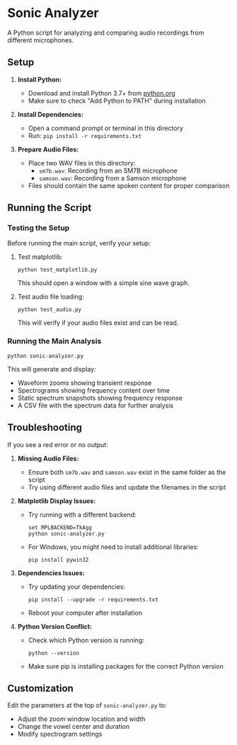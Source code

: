 # Sonic Analyzer

A Python script for analyzing and comparing audio recordings from different microphones.

## Setup

1. **Install Python:**
   - Download and install Python 3.7+ from [python.org](https://www.python.org/downloads/)
   - Make sure to check "Add Python to PATH" during installation

2. **Install Dependencies:**
   - Open a command prompt or terminal in this directory
   - Run: `pip install -r requirements.txt`

3. **Prepare Audio Files:**
   - Place two WAV files in this directory:
     - `sm7b.wav`: Recording from an SM7B microphone
     - `samson.wav`: Recording from a Samson microphone
   - Files should contain the same spoken content for proper comparison

## Running the Script

### Testing the Setup

Before running the main script, verify your setup:

1. Test matplotlib:
   ```
   python test_matplotlib.py
   ```
   This should open a window with a simple sine wave graph.

2. Test audio file loading:
   ```
   python test_audio.py
   ```
   This will verify if your audio files exist and can be read.

### Running the Main Analysis

```
python sonic-analyzer.py
```

This will generate and display:
- Waveform zooms showing transient response
- Spectrograms showing frequency content over time
- Static spectrum snapshots showing frequency response
- A CSV file with the spectrum data for further analysis

## Troubleshooting

If you see a red error or no output:

1. **Missing Audio Files:**
   - Ensure both `sm7b.wav` and `samson.wav` exist in the same folder as the script
   - Try using different audio files and update the filenames in the script

2. **Matplotlib Display Issues:**
   - Try running with a different backend:
     ```
     set MPLBACKEND=TkAgg
     python sonic-analyzer.py
     ```
   - For Windows, you might need to install additional libraries:
     ```
     pip install pywin32
     ```

3. **Dependencies Issues:**
   - Try updating your dependencies:
     ```
     pip install --upgrade -r requirements.txt
     ```
   - Reboot your computer after installation

4. **Python Version Conflict:**
   - Check which Python version is running:
     ```
     python --version
     ```
   - Make sure pip is installing packages for the correct Python version
   
## Customization

Edit the parameters at the top of `sonic-analyzer.py` to:
- Adjust the zoom window location and width
- Change the vowel center and duration
- Modify spectrogram settings 